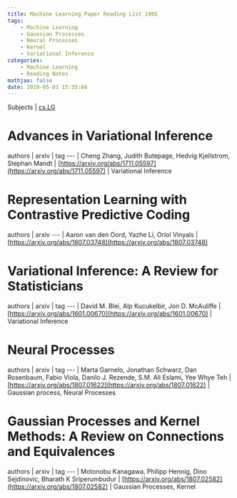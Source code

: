 ```yaml
---
title: Machine Learning Paper Reading List 1905
tags:
	- Machine Learning
	- Gaussian Processes
	- Neural Processes
	- Kernel
	- Variational Inference
categories:
	- Machine Learning
	- Reading Notes
mathjax: false
date: 2019-05-01 15:35:04
---
```


Subjects | [cs.LG](https://arxiv.org/list/cs.LG/recent)

<!--more-->


# Advances in Variational Inference
authors | arxiv | tag
--- |
Cheng Zhang, Judith Butepage, Hedvig Kjellstrom, Stephan Mandt | [https://arxiv.org/abs/1711.05597](https://arxiv.org/abs/1711.05597) | Variational Inference


# Representation Learning with Contrastive Predictive Coding
authors | arxiv
--- |
Aaron van den Oord, Yazhe Li, Oriol Vinyals | [https://arxiv.org/abs/1807.03748](https://arxiv.org/abs/1807.03748)

# Variational Inference: A Review for Statisticians
authors | arxiv | tag
--- |
David M. Blei, Alp Kucukelbir, Jon D. McAuliffe | [https://arxiv.org/abs/1601.00670](https://arxiv.org/abs/1601.00670) | Variational Inference

# Neural Processes
authors | arxiv | tag
--- |
Marta Garnelo, Jonathan Schwarz, Dan Rosenbaum, Fabio Viola, Danilo J. Rezende, S.M. Ali Eslami, Yee Whye Teh | [https://arxiv.org/abs/1807.01622](https://arxiv.org/abs/1807.01622) | Gaussian process, Neural Processes

# Gaussian Processes and Kernel Methods: A Review on Connections and Equivalences
authors | arxiv | tag
--- |
Motonobu Kanagawa, Philipp Hennig, Dino Sejdinovic, Bharath K Sriperumbudur | [https://arxiv.org/abs/1807.02582](https://arxiv.org/abs/1807.02582) | Gaussian Processes, Kernel
